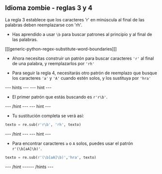 ## Idioma zombie - reglas 3 y 4

La regla 3 establece que los caracteres 'r' en minúscula al final de las palabras deben reemplazarse con 'rh'.

- Has aprendido a usar `\b` para buscar patrones al principio y al final de las palabras.

[[[generic-python-regex-substitute-word-boundaries]]]

- Ahora necesitas construir un patrón para buscar caracteres `'r'` al final de una palabra, y reemplazarlos por `'rh'`

- Para seguir la regla 4, necesitarás otro patrón de reemplazo que busque los caracteres `'a'` y `'A'` cuando estén solos, y los sustituya por `'hra'`

--- hints ---
 --- hint ---

- El primer patrón que estás buscando es `r'r\b'`.

--- /hint --- --- hint ---

- Tu sustitución completa se verá así:

```python
texto = re.sub(r'r\b', 'rh', texto)
```

--- /hint --- --- hint ---

- Para encontrar caracteres `a` o `A` solos, puedes usar el patrón `r'(\b[aA]\b)'`.

```python
texto = re.sub(r'(\b[aA]\b)','hra', texto)
```

--- /hint ------ /hints ---
